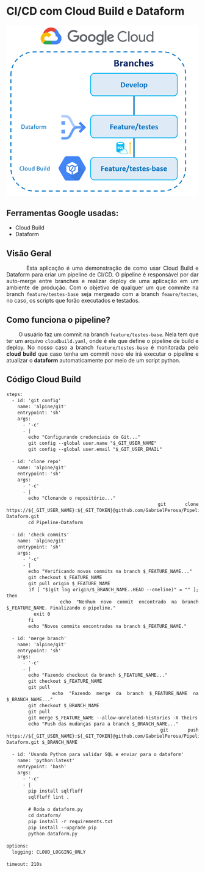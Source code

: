 <div style="text-align: justify;">

# CI/CD com Cloud Build e Dataform

![Diagrama aplicação](images/image.png)

## Ferramentas Google usadas:
* Cloud Build
* Dataform

## Visão Geral
&nbsp;&nbsp;&nbsp;&nbsp;&nbsp;&nbsp;&nbsp;&nbsp;Esta aplicação é uma demonstração de como usar Cloud Build e Dataform para criar um pipeline de CI/CD. O pipeline é responsável por dar auto-merge entre branches e realizar deploy de uma aplicação em um ambiente de produção. Com o objetivo de qualquer um que commite na branch `feature/testes-base` seja mergeado com a branch `feaure/testes`, no caso, os scripts que forão executados e testados.

## Como funciona o pipeline?
&nbsp;&nbsp;&nbsp;&nbsp;&nbsp;&nbsp;&nbsp;&nbsp;O usuário faz um commit na branch `feature/testes-base`. Nela tem que ter um arquivo `cloudbuild.yaml`, onde é ele que define o pipeline de build e deploy. No nosso caso a branch `feature/testes-base` é monitorada pelo **cloud build** que caso tenha um commit novo ele irá executar o pipeline e atualizar o **dataform** automaticamente por meio de um script python.

## Código Cloud Build
```
steps:
  - id: 'git config'
    name: 'alpine/git'
    entrypoint: 'sh'
    args:
      - '-c'
      - |
        echo "Configurando credenciais do Git..."
        git config --global user.name "$_GIT_USER_NAME"
        git config --global user.email "$_GIT_USER_EMAIL"

  - id: 'clone repo'
    name: 'alpine/git'
    entrypoint: 'sh'
    args:
      - '-c'
      - |
        echo "Clonando o repositório..."
        git clone https://${_GIT_USER_NAME}:${_GIT_TOKEN}@github.com/GabrielPerosa/Pipeline-Dataform.git
        cd Pipeline-Dataform

  - id: 'check commits'
    name: 'alpine/git'
    entrypoint: 'sh'
    args:
      - '-c'
      - |
        echo "Verificando novos commits na branch $_FEATURE_NAME..."
        git checkout $_FEATURE_NAME
        git pull origin $_FEATURE_NAME
        if [ "$(git log origin/$_BRANCH_NAME..HEAD --oneline)" = "" ]; then
          echo "Nenhum novo commit encontrado na branch $_FEATURE_NAME. Finalizando o pipeline."
          exit 0
        fi
        echo "Novos commits encontrados na branch $_FEATURE_NAME."

  - id: 'merge branch'
    name: 'alpine/git'
    entrypoint: 'sh'
    args:
      - '-c'
      - |
        echo "Fazendo checkout da branch $_FEATURE_NAME..."
        git checkout $_FEATURE_NAME
        git pull
        echo "Fazendo merge da branch $_FEATURE_NAME na $_BRANCH_NAME..."
        git checkout $_BRANCH_NAME
        git pull
        git merge $_FEATURE_NAME --allow-unrelated-histories -X theirs
        echo "Push das mudanças para a branch $_BRANCH_NAME..."
        git push https://${_GIT_USER_NAME}:${_GIT_TOKEN}@github.com/GabrielPerosa/Pipeline-Dataform.git $_BRANCH_NAME

  - id: 'Usando Python para validar SQL e enviar para o dataform'
    name: 'python:latest'
    entrypoint: 'bash'
    args:
      - '-c'
      - |
        pip install sqlfluff
        sqlfluff lint .

        # Roda o dataform.py
        cd dataform/
        pip install -r requirements.txt
        pip install --upgrade pip
        python dataform.py

options:
  logging: CLOUD_LOGGING_ONLY

timeout: 210s
```
